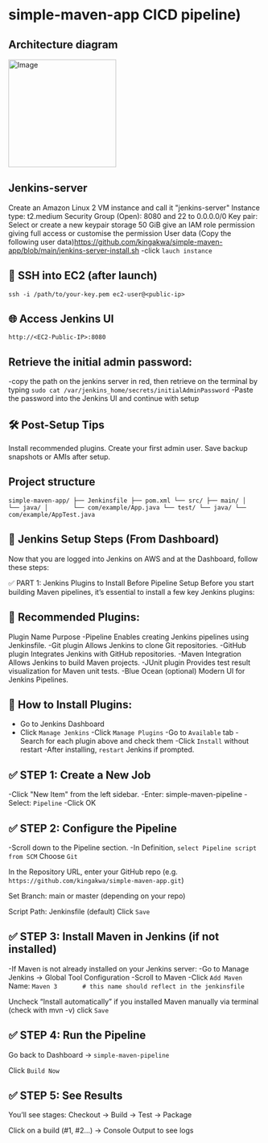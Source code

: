 # simple-maven-app CICD pipeline)

## Architecture diagram

<img width="214" height="214" alt="Image" src="https://github.com/user-attachments/assets/dcef1664-1326-4cdd-be45-d2de45b10387" />


## Jenkins-server
Create an Amazon Linux 2 VM instance and call it "jenkins-server"
Instance type: t2.medium
Security Group (Open): 8080 and 22 to 0.0.0.0/0
Key pair: Select or create a new keypair
storage 50 GiB
give an IAM role permission giving full access or customise the permission
User data (Copy the following user data)https://github.com/kingakwa/simple-maven-app/blob/main/jenkins-server-install.sh
-click `lauch instance`

## 🔐 SSH into EC2 (after launch)
`ssh -i /path/to/your-key.pem ec2-user@<public-ip>`

## 🌐 Access Jenkins UI
`http://<EC2-Public-IP>:8080`
## Retrieve the initial admin password:
-copy the path on the jenkins server in red, then retrieve on the terminal by typing 
`sudo cat /var/jenkins_home/secrets/initialAdminPassword`
-Paste the password into the Jenkins UI and continue with setup

## 🛠️ Post-Setup Tips
Install recommended plugins.
Create your first admin user.
Save backup snapshots or AMIs after setup.


## Project structure 
`simple-maven-app/
├── Jenkinsfile
├── pom.xml
└── src/
    ├── main/
    │   └── java/
    │       └── com/example/App.java
    └── test/
        └── java/
            └── com/example/AppTest.java`



## 🚀 Jenkins Setup Steps (From Dashboard)
Now that you are logged into Jenkins on AWS and at the Dashboard, follow these steps:

✅ PART 1: Jenkins Plugins to Install Before Pipeline Setup
Before you start building Maven pipelines, it’s essential to install a few key Jenkins plugins:

## 🔧 Recommended Plugins:
Plugin Name          	Purpose
-Pipeline	            Enables creating Jenkins pipelines using Jenkinsfile.
-Git plugin     	    Allows Jenkins to clone Git repositories.
-GitHub plugin	        Integrates Jenkins with GitHub repositories.
-Maven Integration	    Allows Jenkins to build Maven projects.
-JUnit plugin	        Provides test result visualization for Maven unit tests.
-Blue Ocean (optional)	 Modern UI for Jenkins Pipelines.

## 🔨 How to Install Plugins:
- Go to Jenkins Dashboard
- Click `Manage Jenkins`
-Click `Manage Plugins`
-Go to `Available` tab
-Search for each plugin above and check them
-Click `Install` without restart
-After installing, `restart` Jenkins if prompted.

## ✅ STEP 1: Create a New Job
-Click "New Item" from the left sidebar.
-Enter: simple-maven-pipeline
-Select: `Pipeline`
-Click OK

## ✅ STEP 2: Configure the Pipeline
-Scroll down to the Pipeline section.
-In Definition, `select Pipeline script from SCM`
Choose `Git`

In the Repository URL, enter your GitHub repo (e.g. `https://github.com/kingakwa/simple-maven-app.git`)

Set Branch: main or master (depending on your repo)

Script Path: Jenkinsfile (default)
Click `Save`

## ✅ STEP 3: Install Maven in Jenkins (if not installed)
-If Maven is not already installed on your Jenkins server:
-Go to Manage Jenkins → Global Tool Configuration
-Scroll to Maven
-Click `Add Maven`
Name: `Maven 3       # this name should reflect in the jenkinsfile`

Uncheck “Install automatically” if you installed Maven manually via terminal (check with mvn -v)
click `Save`

## ✅ STEP 4: Run the Pipeline
Go back to Dashboard → `simple-maven-pipeline`

Click `Build Now`

## ✅ STEP 5: See Results
You’ll see stages: Checkout → Build → Test → Package

Click on a build (#1, #2...) → Console Output to see logs

